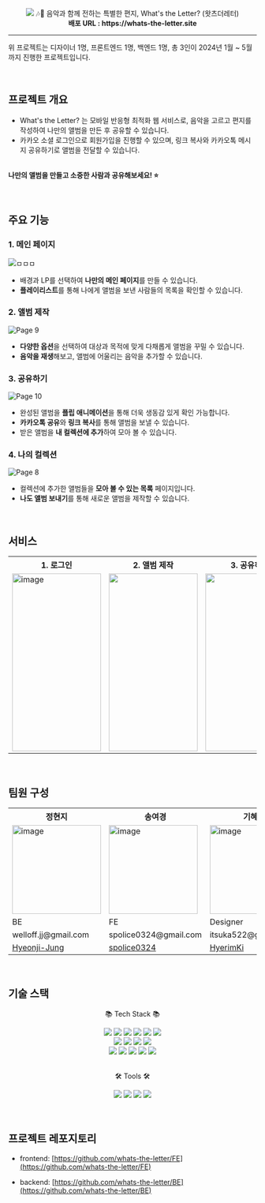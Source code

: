 
<div align=center>
	<img src="https://github.com/whats-the-letter/.github/assets/67726356/cba4244d-6269-4092-9642-058b1fda5c92" />
  <span>🎶💌 음악과 함께 전하는 특별한 편지, What's the Letter? (왓츠더레터)</span><br/>
  <span><b>배포 URL : https://whats-the-letter.site </b></span>
</div>

 


---

위 프로젝트는 디자이너 1명, 프론트엔드 1명, 백엔드 1명, 총 3인이 2024년 1월 ~ 5월까지 진행한 프로젝트입니다.
<br/>


<br/>

## 프로젝트 개요

- What's the Letter? 는 모바일 반응형 최적화 웹 서비스로, 음악을 고르고 편지를 작성하여 나만의 앨범을 만든 후 공유할 수 있습니다.
- 카카오 소셜 로그인으로 회원가입을 진행할 수 있으며, 링크 복사와 카카오톡 메시지 공유하기로 앨범을 전달할 수 있습니다.
  <br/><br/>
  
**나만의 앨범을 만들고 소중한 사람과 공유해보세요! ⭐️**

<br/>

## 주요 기능

### 1. 메인 페이지
![ㅁㅁㅁ](https://github.com/whats-the-letter/.github/assets/82880442/c38674eb-1fde-41e9-94ae-60d79b162a0c)

- 배경과 LP를 선택하여 **나만의 메인 페이지**를 만들 수 있습니다.
- **플레이리스트**를 통해 나에게 앨범을 보낸 사람들의 목록을 확인할 수 있습니다.

### 2. 앨범 제작
![Page 9](https://github.com/whats-the-letter/.github/assets/82880442/b3d094b2-f769-418e-b9b4-c714e5391421)

- **다양한 옵션**을 선택하여 대상과 목적에 맞게 다채롭게 앨범을 꾸밀 수 있습니다.
- **음악을 재생**해보고, 앨범에 어울리는 음악을 추가할 수 있습니다.

### 3. 공유하기
![Page 10](https://github.com/whats-the-letter/.github/assets/82880442/1baf1582-0056-4bf1-88f2-4ab158baae35)

- 완성된 앨범을 **플립 애니메이션**을 통해 더욱 생동감 있게 확인 가능합니다.
- **카카오톡 공유**와 **링크 복사**를 통해 앨범을 보낼 수 있습니다.
- 받은 앨범을 **내 컬렉션에 추가**하여 모아 볼 수 있습니다.

### 4. 나의 컬렉션
![Page 8](https://github.com/whats-the-letter/.github/assets/82880442/aa8a3eb5-0f73-4080-8a81-910a2e6f02c7)

- 컬렉션에 추가한 앨범들을 **모아 볼 수 있는 목록** 페이지입니다.
- **나도 앨범 보내기**를 통해 새로운 앨범을 제작할 수 있습니다.

</br>


## 서비스

<table>
  <tr>
    <th>1. 로그인</th>
	  <th>2. 앨범 제작</th>
    <th>3. 공유하기</th>
	  <th>4. 내 컬렉션에 추가</th>
	  <th>5. 나의 컬렉션</th>
  </tr>
  <tr>
    <td>
     <img width="180" height="360" alt="image" src="https://github.com/whats-the-letter/.github/assets/82880442/ecc650a6-4d36-4a61-ac7e-5472c4578c68">
</td>
	  </td>
    <td><img width="180" height="360"src="https://github.com/whats-the-letter/.github/assets/82880442/a0733b24-c5ec-4daf-a996-15fd8d0a4e42">
</td>
    <td><img width="180" height="360" src="https://github.com/whats-the-letter/.github/assets/82880442/6451bcc8-a70b-45e5-bb67-17089065b195">

</td>

</td>
    <td><img width="180" height="360" src="https://github.com/whats-the-letter/.github/assets/82880442/fcec9403-1261-44f7-aec3-5ddddeb9c5f9">

</td>
    <td><img width="180" height="360" src="https://github.com/whats-the-letter/.github/assets/82880442/cbc4676e-35a0-4c0c-8a07-c73900a14300">

</td>

  </tr>
 
  
 
</table>

<br/>

## 팀원 구성

<table>
  <tr>
    <th>정현지</th>
	  <th>송여경</th>
    <th>기혜림</th>
  </tr>
  <tr>
    <td>
      <img width="180" height="180" alt="image" src="https://github.com/whats-the-letter/.github/assets/82880442/1fc6175b-430a-4f4e-a632-355fee475d32">
</td>
    <td><img width="180" height="180" alt="image" src="https://github.com/whats-the-letter/.github/assets/82880442/1816a3ae-3526-4db2-8e8d-fb11b59b2315">
</td>
    <td><img width="180" height="180" alt="image" src="https://github.com/whats-the-letter/.github/assets/82880442/d1fc5e97-0d49-4a08-8802-9689f2468da2">

</td>
  </tr>
  <tr>
    <td>BE</td>
    <td>FE</td>
    <td>Designer</td>
  </tr>
  <tr>
    <td>welloff.jj@gmail.com</td>
    <td>spolice0324@gmail.com</td>
    <td>itsuka522@gmail.com</td>
  </tr>
  <tr>
    <td>
      <a href="https://github.com/Hyeonji-Jung">Hyeonji-Jung</a>
      </td>
    <td>
      <a href="https://github.com/spolice0324">spolice0324</a>
      </td>
    <td><a href="https://www.behance.net/8cc1606e">HyerimKi</a></td>
  </tr>
  
</table>

<br/>

## 기술 스택

<div align=center>
	<p>📚 Tech Stack 📚</p>
	
</div>
<div align="center">
    <img src="https://img.shields.io/badge/HTML5-E34F26?style=flat&logo=HTML5&logoColor=white" />
	<img src="https://img.shields.io/badge/CSS3-1572B6?style=flat&logo=CSS3&logoColor=white" />
	<img src="https://img.shields.io/badge/Typescript-3178C6?style=flat&logo=typescript&logoColor=white"/>
	 <img src="https://img.shields.io/badge/React-61DAFB?style=flat&logo=react&logoColor=white" />
	 <img src="https://img.shields.io/badge/Next-000000.svg?style=flat&logo=Next.js&logoColor=white">
  <img src="https://img.shields.io/badge/React Query-FF4154?style=flat&logo=React Query&logoColor=white"/>
    <br/>
    <img src="https://img.shields.io/badge/Java-47A248?style=flat&logo=Conda-Forge&logoColor=white" />
	<img src="https://img.shields.io/badge/Spring-6DB33F?style=flat&logo=Spring&logoColor=white" />
	<img src="https://img.shields.io/badge/Spring Security-6DB33F?style=flat&logo=Spring Security&logoColor=white"/>
    <img src="https://img.shields.io/badge/MongoDB-47A248?style=flat&logo=MongoDB&logoColor=white" />
    <br/>
	<img src="https://img.shields.io/badge/AWS-232F3E?style=flat&logo=amazonwebservices&logoColor=white"/>
	<img src="https://img.shields.io/badge/Docker-2496ED?style=flat&logo=docker&logoColor=white"/>
	<img src="https://img.shields.io/badge/Github Actions-2088FF?style=flat&logo=githubactions&logoColor=white"/>
	<img src="https://img.shields.io/badge/Prometheus-E6522C?style=flat&logo=prometheus&logoColor=white"/>
	<img src="https://img.shields.io/badge/Grafana-F46800?style=flat&logo=grafana&logoColor=white"/>
<br/>

</div>
<br>
<div align=center>
	<p>🛠 Tools 🛠</p>
</div>
<div align=center>
  <img src="https://img.shields.io/badge/GitHub-181717?style=flat&logo=GitHub&logoColor=white" />
	<img src="https://img.shields.io/badge/IntelliJ%20IDEA-2C2255?style=flat&logo=intellijidea&logoColor=white" />
	<img src="https://img.shields.io/badge/Visual%20Studio%20Code-007ACC?style=flat&logo=VisualStudioCode&logoColor=white" />
 <img src="https://img.shields.io/badge/Figma-F24E1E?style=flat&logo=figma&logoColor=white"/>

</div>

<br/>
<br/>


## 프로젝트 레포지토리

- frontend: [https://github.com/whats-the-letter/FE](https://github.com/whats-the-letter/FE)
- backend: [https://github.com/whats-the-letter/BE](https://github.com/whats-the-letter/BE)

  <br/>
